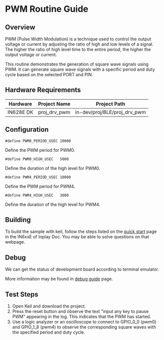 # PWM Routine Guide

## Overview

PWM (Pulse Width Modulation) is a technique used to control the output voltage or current by adjusting the ratio of high and low levels of a signal. The higher the ratio of high level time to the entire period, the higher the output voltage or current.

This routine demonstrates the generation of square wave signals using PWM. It can generate square wave signals with a specific period and duty cycle based on the selected PORT and PIN.



## Hardware Requirements

| Hardware  | Project Name | Project Path                 |
| --------- | ------------ | ---------------------------- |
| IN628E DK | proj_drv_pwm | in-dev/proj/BLE/proj_drv_pwm |



## Configuration

```
#define PWM0_PERIOD_USEC 10000    
```

Define the PWM period for PWM0.



```
#define PWM0_HIGH_USEC   5000 
```

Define the duration of the high level for PWM0.



```
#define PWM4_PERIOD_USEC 10000 
```

Define the PWM period for PWM4.



```
#define PWM4_HIGH_USEC   3000   
```

Define the duration of the high level for PWM4.



## Building

To build the sample with keil, follow the steps listed on the [quick start](https://inplay-inc.github.io/docs/in6xxe/quick-start.html) page in the IN6xxE  of Inplay Doc. You may be able to solve questions on that webpage.



## Debug

We can get the status of development board according to terminal emulator.

More information may be found in  [debug guide](https://inplay-inc.github.io/docs/in6xxe/samples/Debug-Guide) page.



## Test Steps

1. Open Keil and download the project.
2. Press the reset button and observe the text "input any key to pause PWM" appearing in the log. This indicates that the PWM has started.
3. Use a logic analyzer or an oscilloscope to connect to GPIO_0_0 (pwm0) and GPIO_1_8 (pwm4) to observe the corresponding square waves with the specified period and duty cycle.
